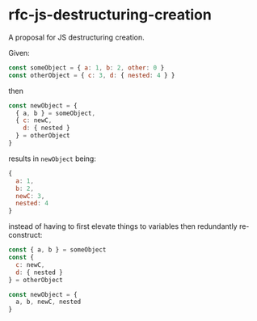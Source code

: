 # rfc-js-destructuring-creation
A proposal for JS destructuring creation.

Given:

```js
const someObject = { a: 1, b: 2, other: 0 }
const otherObject = { c: 3, d: { nested: 4 } }
```

then

```js
const newObject = {
  { a, b } = someObject,
  { c: newC,
    d: { nested }
  } = otherObject
}
```

results in `newObject` being:

```js
{
  a: 1,
  b: 2,
  newC: 3,
  nested: 4
}
```

instead of having to first elevate things to variables then redundantly re-construct:

```js
const { a, b } = someObject
const {
  c: newC,
  d: { nested }
} = otherObject

const newObject = {
  a, b, newC, nested
}
```
